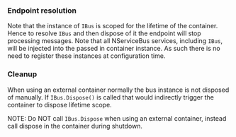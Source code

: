 ### Endpoint resolution

Note that the instance of `IBus` is scoped for the lifetime of the container. Hence to resolve `IBus` and then dispose of it the endpoint will stop processing messages. Note that all NServiceBus services, including `IBus`, will be injected into the passed in container instance. As such there is no need to register these instances at configuration time. 


### Cleanup

When using an external container normally the bus instance is not disposed of manually. If `IBus.Dispose()` is called that would indirectly trigger the container to dispose lifetime scope.

NOTE: Do NOT call `IBus.Dispose` when using an external container, instead call dispose in the container during shutdown.
